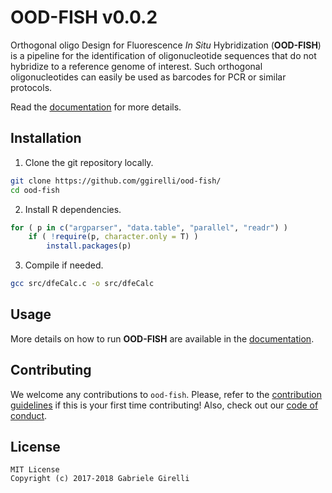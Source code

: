 OOD-FISH v0.0.2
===

Orthogonal oligo Design for Fluorescence *In Situ* Hybridization (**OOD-FISH**) is a pipeline for the identification of oligonucleotide sequences that do not hybridize to a reference genome of interest. Such orthogonal oligonucleotides can easily be used as barcodes for PCR or similar protocols.

Read the [documentation](https://ggirelli.github.io/ood-fish/) for more details.

Installation
---

1. Clone the git repository locally.

```bash
git clone https://github.com/ggirelli/ood-fish/
cd ood-fish
```

2. Install R dependencies.

```R
for ( p in c("argparser", "data.table", "parallel", "readr") )
    if ( !require(p, character.only = T) )
        install.packages(p)
```

3. Compile if needed.

```bash
gcc src/dfeCalc.c -o src/dfeCalc
```

Usage
---

More details on how to run **OOD-FISH** are available in the [documentation](https://ggirelli.github.io/ood-fish/).

Contributing
---

We welcome any contributions to `ood-fish`. Please, refer to the [contribution guidelines]() if this is your first time contributing! Also, check out our [code of conduct]().

License
---

```
MIT License
Copyright (c) 2017-2018 Gabriele Girelli
```